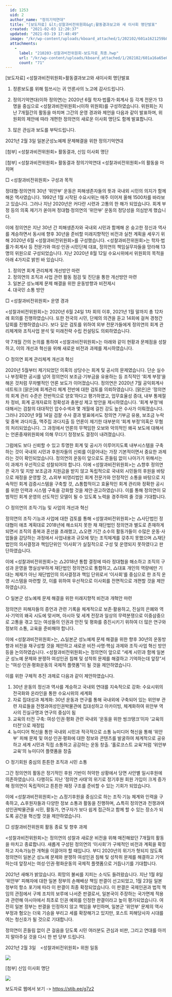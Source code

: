 ```yaml
---
  id: 1253
  uid: 2
  author_name: "정의기억연대"
  title: "[보도자료] &lt;성찰과비전위원회&gt;활동결과보고와 새 이사회 명단발표"
  created: "2021-02-03 12:20:37"
  updated: "2021-03-19 17:48:49"
  image: "/kr/wp-content/uploads/kboard_attached/1/202102/601a1621259b81339051.png"
  attachments: 
    - 
      label: "210203-성찰과비전위원회-보도자료_최종.hwp"
      url: "/kr/wp-content/uploads/kboard_attached/1/202102/601a16a65e0ed2632098.hwp"
      count: "71"
---
```

\[보도자료\] <성찰과비전위원회>활동결과보고와 새이사회 명단발표 

1. 정론보도를 위해 힘쓰시는 귀 언론사의 노고에 감사드립니다.
 
2. 정의기억연대(이하 정의연)는 2020년 6월 학자·법률가·회계사 등 각계 전문가 13명을 중심으로 <성찰과비전위원회>(이하 위원회)를 구성하였습니다. 위원회는 지난 7개월간의 활동을 마치며 그간의 운영 경과와 제언을 다음과 같이 발표하며, 위원회의 제안에 따라 개편한 정의연의 새로운 이사회 명단도 함께 발표합니다.
 
3. 많은 관심과 보도를 부탁드립니다.
 

2021년 2월 3일
일본군성노예제 문제해결을 위한 정의기억연대

\[첨부\] <성찰과비전위원회> 활동결과, 신임 이사회 명단



\[첨부\] <성찰과비전위원회> 활동결과
정의기억연대 <성찰과비전위원회>의 활동을 마치며
 
□ <성찰과비전위원회> 구성과 목적
 
정대협·정의연의 30년 ‘위안부’ 운동은 피해생존자들의 뜻과 국내외 시민의 의지가 함께 해온 역사였습니다. 1992년 1월 시작된 수요시위는 매주 이어져 올해 1500차를 바라보고 있습니다. 그러나 지난 2020년은 커다란 시련과 고통의 한 해가 되었습니다. 회계 부정 등의 의혹 제기가 쏟아져 정대협·정의연의 ‘위안부’ 운동의 정당성을 의심받게 했습니다.
 
이에 정의연은 지난 30년 간 피해생존자와 국내외 시민과 함께해 온 숭고한 정신과 역사를 계승하면서 동시에 향후 30년을 준비할 미래지향적인 비전과 실천 계획을 세우기 위해 2020년 6월 <성찰과비전위원회>를 구성했습니다. <성찰과비전위원회>는 학자·법률가·회계사 등 전문가와 여성·인권·시민단체 대표, 정의연의 책임실무자들을 망라해 13명의 위원으로 구성되었습니다. 지난 2020년 8월 12일 수요시위에서 위원회의 목적을 아래 4가지로 밝힌 바 있습니다.
 
1. 정의연 회계 관리체계 개선방안 마련
2. 정의연의 조직과 사업 관련 활동 점검 및 진단을 통한 개선방안 마련
3. 일본군 성노예제 문제 해결을 위한 운동방향과 비전제시
4. 대국민 소통 방안
 
□ <성찰과비전위원회> 운영 경과
 
<성찰과비전위원회>는 2020년 6월 24일 1차 회의 이후, 2021년 1월 말까지 총 12차례 회의를 진행하였습니다. 또한 전국의 시민, 단체의 의견을 듣고 14회에 걸쳐 경청간담회를 진행하였습니다. 보다 깊은 검토를 위하여 외부 전문가들에게 정의연의 회계 관리체계와 조직사업 분석 및 미래전략 수립 컨설팅도 의뢰하였습니다.
 
약 7개월 간의 논의를 통하여 <성찰과비전위원회>는 아래와 같이 현황과 문제점을 성찰하고, 이의 개선과 혁신을 위해 새로운 비전과 과제를 제시하였습니다.
 
○ 정의연 회계 관리체계 개선과 혁신
 
2020년 5월부터 제기되었던 의혹의 상당수는 회계 및 공시의 문제였습니다. 단순 실수나 부정확한 공시를 넘어 정의연이 보조금·기부금을 유용하는 등 조직적인 ‘회계 부정’을 해온 것처럼 무차별적인 언론 보도가 이어졌습니다. 정의연은 2020년 7월 공익회계사네트워크 \[맑은\]에 회계관리 체계 전반에 대한 검토를 의뢰하였습니다. \[맑은\]은 ‘정의연의 회계 관리 수준은 전반적으로 양호’하다고 평가하였고, 업무효율성 증대, 내부 통제절차 정비, 회계 공개자료의 정확성과 충분성 제고 방안을 제시하였습니다. ‘회계 부정’에 대해서는 검찰의 대대적인 압수수색과 몇 개월에 걸친 강도 높은 수사가 이뤄졌습니다. 그러나 2020년 9월 14일 검찰 수사 결과 발표에서도 정의연 기부금 유용, 보조금 누락 및 중복 과다지출, 맥주집 과다지출 등 언론이 제기한 대부분의 ‘회계 부정’의혹은 무혐의 처리되었습니다. 그 과정에서 언론의 무책임한 오보와 악의적인 왜곡 보도에 대해서는 언론중재위원회에 의해 무더기 정정보도 결정이 내려졌습니다.
 
그럼에도 보다 신뢰할 수 있고 투명한 회계 및 공시가 이루어지도록 내부시스템을 구축하는 것이 국내외 시민과 후원자들의 신뢰를 이끌어내는 가장 기본적이면서 중요한 과제라는 것이 확인되었습니다. 정의연의 운동이 앞으로도 흔들림 없이 나아가기 위해서는 이 과제가 우선적으로 성찰되어야 합니다.
이에 <성찰과비전위원회>는 △향후 정의연은 국가 및 지방 보조금과 지원금을 받지 않고 독립적으로 국내외 시민들의 후원을 바탕으로 재정을 운영할 것, △외부 비영리법인 회계 전문가와 안정적인 소통을 바탕으로 지속적인 회계 검증시스템을 구축할 것, △통합적이고 효율적인 회계 관리와 정확한 공시를 위한 인력과 시스템 구축을 강화할 것을 제안·권고하였습니다. 이를 통해 정의연이 모범적인 회계 운영의 선도적인 모델이 될 수 있도록 노력을 경주하여 줄 것을 기대합니다.
 
○ 정의연의 조직·기능 및 사업의 개선과 혁신
 
정의연의 조직·기능과 사업에 대한 검토를 통해 <성찰과비전위원회>는 △사단법인 정대협이 애초 계획대로 2018년에 해소되지 못한 채 재단법인 정의연과 별도로 존재하게 되면서 조직의 중복과 혼선을 초래했고, △오랜 기간 소수의 활동가들이 수많은 운동·사업들을 감당하는 과정에서 사업내용과 규모에 맞는 조직체계를 갖추지 못했으며 △재단법인의 의사결정과 책임단위인 ‘이사회’가 실질적으로 구성 및 운영되지 못하였다고 판단하였습니다.
 
이에 <성찰과비전위원회>는 △2018년 통합 결정에 따라 정대협을 해소하고 조직의 구성과 운영을 명실상부하게 재단법인 정의연으로 통합하고, △대표 개인의 역량에만 기대는 체제가 아닌 재단법인의 의사결정과 책임 단위로서 ‘이사회’를 중심으로 한 조직 운영 시스템을 마련할 것, 이를 위하여 우선적으로 이사회를 전면적으로 개편할 것을 제안하였습니다.
 
○ 일본군 성노예제 문제 해결을 위한 미래지향적 비전과 개혁안 마련
 
정의연은 피해자들의 증언과 관련 기록을 체계적으로 보존·활용하고, 진실의 은폐와 역사·기억의 왜곡 시도에 맞서며, 아시아 및 세계 전장과 일상의 무력분쟁으로 이중삼중으로 고통을 겪고 있는 여성들의 인권과 안전 및 평화를 증진시키기 위하여 더 많은 연구와 정보의 소통, 교육을 준비해야 합니다.
 
이에 <성찰과비전위원회>는, △일본군 성노예제 문제 해결을 위한 향후 30년의 운동방향과 비전을 재구성할 것을 제안하고 새로운 비전·사명·핵심 과제와 조직·사업 혁신 방안 등을 논의하였습니다. <성찰과비전위원회>는 정의연이 앞으로 “세계 시민과 함께 일본군 성노예 문제와 분쟁하 여성인권 침해 및 성착취 문제를 해결하고 기억하는데 앞장”서는 “여성·인권·평화운동의 국제적 플랫폼”이 될 것을 제안하였습니다.
 
이를 위한 구체적 추진 과제로 다음과 같이 제안하였습니다.
1) 30년 운동의 정신과 역사를 계승하고 국내외 연대를 지속적으로 강화: 수요시위의 전국화와 온라인을 통한 수요시위의 세계화
2) 자료 집대성과 체계화: 30년 운동과 연구를 통해 국내외에 구축되어 있는 위안부 관련 자료들을 전쟁과여성인권박물관에 집대성하고 아카이빙, 체계화하여 위안부 역사의 진실규명과 연구의 중심이 됨
3) 교육의 터전 구축: 여성·인권·평화 관련 국내외 ‘운동을 위한 씽크탱크’이자 ‘교육의 터전’으로 재정립
4) 뉴미디어 혁신을 통한 국내외 시민과 적극적으로 소통
뉴미디어 혁신을 통해 ‘위안부’ 피해 문제 및 여성·인권·평화에 대한 정보와 콘텐츠를 발굴하여 체계적으로 공유하고 세계 시민과 직접 소통하고 공감하는 운동 창출. ‘홀로코스트 교육’처럼 ‘위안부 교육’의 뉴미디어 플랫폼을 창출
 
○ 정기회원 중심의 튼튼한 조직과 시민 소통
 
그간 정의연의 활동은 정기적인 후원 기반이 허약한 상황에서 당면 사안별 일시후원에 의존하였습니다. 다행히도 지난 ‘정의연 사태’의 위기로 정기후원 회원 가입이 크게 증가해 정의연이 독립적이고 튼튼한 재정 구조를 준비할 수 있는 기회가 되었습니다.
 
이에 <성찰과비전위원회>는 △정기후원을 중심으로 하는 조직·기능 체계와 인력을 구축하고, △후원자들과 다양한 정보 소통과 활동을 진행하며, △특히 정의연과 전쟁과여성인권박물관을 시민, 활동가, 연구자가 보다 쉽게 접근하고 함께 할 수 있는 장소가 되도록 공간을 혁신할 것을 제안하였습니다.
 
□ 성찰과비전위원회 활동 종료 및 향후 과제
 
<성찰과비전위원회>는 정의연의 성찰과 새로운 비전을 위해 매진해왔던 7개월의 활동을 마치고 종료합니다. 새롭게 구성된 정의연의 ‘이사회’가 구체적인 비전과 계획을 확정하고 지속가능한 개혁을 이끌어야 할 때입니다. 부디 2020년의 위기가 헛되지 않도록 정의연이 일본군 성노예 문제와 분쟁하 여성인권 침해 및 성착취 문제를 해결하고 기억하는데 앞장서는 여성·인권·평화운동의 국제적 플랫폼으로 거듭나기를 기대합니다.
 
2021년 새해가 밝았습니다. 희망의 불씨를 지피는 소식도 들려왔습니다. 지난 1월 8일 ‘위안부’ 피해자에 대한 일본 정부의 손해배상 책임 판결이 선고되었고, 1월 23일 일본 정부의 항소 포기에 따라 이 판결이 최종 확정되었습니다. 이 판결은 국제인권과 법적 책임의 관점에서 구제 조치의 보루에 나서준 판결로서, 일본국이 주장하는 국가면제 적용과 관련해 아시아에서 최초로 인권 예외를 인정한 판결이라고 높이 평가되었습니다. 여전히 일본 정부는 판결을 인정하지 않고 책임을 부인하며, 일본군 ‘위안부’ 문제의 역사부정과 혐오는 더욱 기승을 부리고 세를 확장해가고 있지만, 포스트 피해당사자 시대를 여는 청신호가 될 것으로 기대합니다.
 
정의연이 흔들림 없이 큰 걸음을 딛도록 시민 여러분도 관심과 비판, 그리고 연대를 아끼지 말아주실 것을 다시 한 번 당부 드립니다.
 
2021년 2월 3일　<성찰과비전위원회> 위원 일동

![](/kr/wp-content/uploads/kboard_attached/1/202102/601a1621259b81339051.png)

\[첨부\] 신임 이사회 명단

![](/kr/wp-content/uploads/kboard_attached/1/202102/601a163782e2d5125373.png)

보도자료 웹에서 보기 -> https://stib.ee/g7z2